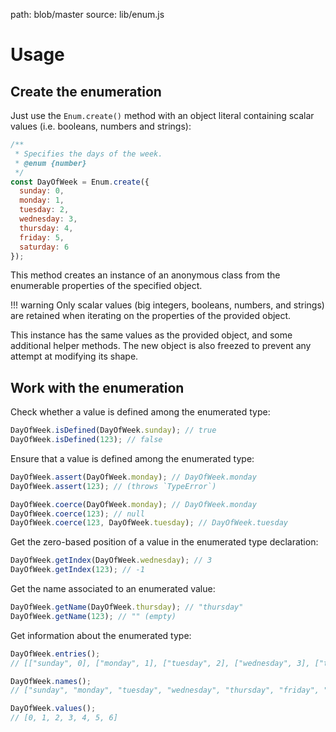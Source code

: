 path: blob/master
source: lib/enum.js

# Usage

## Create the enumeration
Just use the `Enum.create()` method with an object literal containing scalar values (i.e. booleans, numbers and strings):

```js
/**
 * Specifies the days of the week.
 * @enum {number}
 */
const DayOfWeek = Enum.create({
  sunday: 0,
  monday: 1,
  tuesday: 2,
  wednesday: 3,
  thursday: 4,
  friday: 5,
  saturday: 6
});
```

This method creates an instance of an anonymous class from the enumerable properties of the specified object.

!!! warning
    Only scalar values (big integers, booleans, numbers, and strings) are retained when iterating on the properties of the provided object.

This instance has the same values as the provided object, and some additional helper methods. The new object is also freezed to prevent any attempt at modifying its shape.

## Work with the enumeration
Check whether a value is defined among the enumerated type:

```js
DayOfWeek.isDefined(DayOfWeek.sunday); // true
DayOfWeek.isDefined(123); // false
```

Ensure that a value is defined among the enumerated type:

```js
DayOfWeek.assert(DayOfWeek.monday); // DayOfWeek.monday
DayOfWeek.assert(123); // (throws `TypeError`)

DayOfWeek.coerce(DayOfWeek.monday); // DayOfWeek.monday
DayOfWeek.coerce(123); // null
DayOfWeek.coerce(123, DayOfWeek.tuesday); // DayOfWeek.tuesday
```

Get the zero-based position of a value in the enumerated type declaration:

```js
DayOfWeek.getIndex(DayOfWeek.wednesday); // 3
DayOfWeek.getIndex(123); // -1
```

Get the name associated to an enumerated value:

```js
DayOfWeek.getName(DayOfWeek.thursday); // "thursday"
DayOfWeek.getName(123); // "" (empty)
```

Get information about the enumerated type:

```js
DayOfWeek.entries();
// [["sunday", 0], ["monday", 1], ["tuesday", 2], ["wednesday", 3], ["thursday", 4], ["friday", 5], ["saturday", 6]]

DayOfWeek.names();
// ["sunday", "monday", "tuesday", "wednesday", "thursday", "friday", "saturday"]

DayOfWeek.values();
// [0, 1, 2, 3, 4, 5, 6]
```
